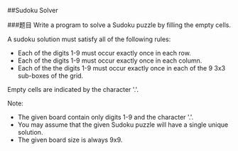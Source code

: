 ##Sudoku Solver

###题目
Write a program to solve a Sudoku puzzle by filling the empty cells.

A sudoku solution must satisfy all of the following rules:
* Each of the digits 1-9 must occur exactly once in each row.
* Each of the digits 1-9 must occur exactly once in each column.
* Each of the the digits 1-9 must occur exactly once in each of the 9 3x3 sub-boxes of the grid.

Empty cells are indicated by the character '.'.

Note:
* The given board contain only digits 1-9 and the character '.'.
* You may assume that the given Sudoku puzzle will have a single unique solution.
* The given board size is always 9x9.
